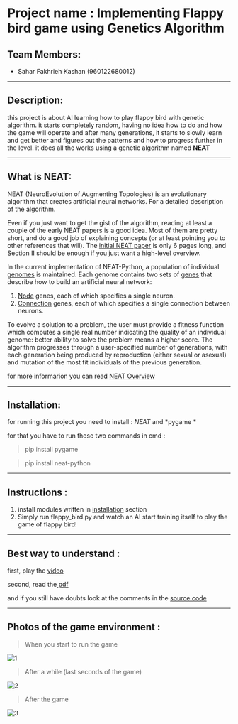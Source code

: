 # Project name : Implementing Flappy bird game using Genetics Algorithm

## Team Members:
- Sahar Fakhrieh Kashan (960122680012)
------------


## Description:
this project is about AI learning how to play flappy bird with genetic algorithm.
it starts completely random, having no idea how to do and how the game will operate and after many generations, it starts to slowly learn and get better and figures out the patterns and how to progress further in the level.
it does all the works using a genetic algorithm named **NEAT**

------------
## What is NEAT:
NEAT (NeuroEvolution of Augmenting Topologies) is an evolutionary algorithm that creates artificial neural networks. For a detailed description of the algorithm.

Even if you just want to get the gist of the algorithm, reading at least a couple of the early NEAT papers is a good idea. Most of them are pretty short, and do a good job of explaining concepts (or at least pointing you to other references that will). The [initial NEAT paper](http://nn.cs.utexas.edu/downloads/papers/stanley.cec02.pdf) is only 6 pages long, and Section II should be enough if you just want a high-level overview.

In the current implementation of NEAT-Python, a population of individual [genomes](https://neat-python.readthedocs.io/en/latest/glossary.html#term-genome) is maintained. Each genome contains two sets of [genes](https://neat-python.readthedocs.io/en/latest/glossary.html#term-gene)  that describe how to build an artificial neural network:

1. [Node](https://neat-python.readthedocs.io/en/latest/glossary.html#term-node) genes, each of which specifies a single neuron.
2. [Connection](https://neat-python.readthedocs.io/en/latest/glossary.html#term-connection) genes, each of which specifies a single connection between neurons.

To evolve a solution to a problem, the user must provide a fitness function which computes a single real number indicating the quality of an individual genome: better ability to solve the problem means a higher score. The algorithm progresses through a user-specified number of generations, with each generation being produced by reproduction (either sexual or asexual) and mutation of the most fit individuals of the previous generation.

for more informarion you can read [NEAT Overview](https://neat-python.readthedocs.io/en/latest/neat_overview.html)

------------

## Installation: 
for running this project you need to install : *NEAT* and *pygame *

for that you have to run these two commands in cmd :

>pip install pygame

>pip install neat-python



------------

## Instructions :
1.  install modules written in [installation](https://github.com/alitourani/computational-intelligence-class-9901/tree/master-1/G01-Genetic-Algorithm-Flappy-Bird#instructions-) section
2. Simply run flappy_bird.py and watch an AI start training itself to play the game of flappy bird!

------------

## Best way to understand :
first, play the [video](https://github.com/alitourani/computational-intelligence-class-9901/blob/master-1/G01-Genetic-Algorithm-Flappy-Bird/running%20flappy%20Bird%20.mp4)

second, read the[ pdf](https://github.com/alitourani/computational-intelligence-class-9901/blob/master-1/G01-Genetic-Algorithm-Flappy-Bird/flappy%20bird%20report.pdf)

and if you still have doubts look at the comments in the [source code](https://github.com/alitourani/computational-intelligence-class-9901/blob/master-1/G01-Genetic-Algorithm-Flappy-Bird/project/flappy_bird_source_code.py)

------------

## Photos of the game environment :
> When you start to run the game


![1](https://user-images.githubusercontent.com/71727363/104791728-09ca1a80-57b1-11eb-8f5a-6bfae69e6c6e.PNG)



>After a while (last seconds of the game)


![2](https://user-images.githubusercontent.com/71727363/104791838-5c0b3b80-57b1-11eb-8e88-0251be64e764.PNG)



>After the game


![3](https://user-images.githubusercontent.com/71727363/104791931-c623e080-57b1-11eb-9172-bcbce59716d2.PNG)
